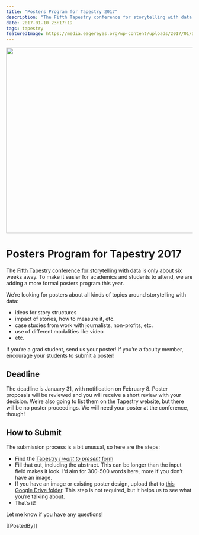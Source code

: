 ```yaml
---
title: "Posters Program for Tapestry 2017"
description: "The Fifth Tapestry conference for storytelling with data is only about six weeks away. To make it easier for academics and students to attend, we are adding a more formal posters program this year."
date: 2017-01-10 23:17:19
tags: tapestry
featuredImage: https://media.eagereyes.org/wp-content/uploads/2017/01/DSCF0541.jpg
---
```


<p align="center"><img src="https://media.eagereyes.org/wp-content/uploads/2017/01/DSCF0541.jpg" width="720" height="500" /></p>

# Posters Program for Tapestry 2017

The <a href="/blog/2016/tapestry-2017-st-augustine-fl-on-march-1st">Fifth Tapestry conference for storytelling with data</a> is only about six weeks away. To make it easier for academics and students to attend, we are adding a more formal posters program this year.

We’re looking for posters about all kinds of topics around storytelling with data:

<ul>
    <li>ideas for story structures</li>
    <li>impact of stories, how to measure it, etc.</li>
    <li>case studies from work with journalists, non-profits, etc.</li>
    <li>use of different modalities like video</li>
    <li>etc.</li>
</ul>

If you’re a grad student, send us your poster! If you’re a faculty member, encourage your students to submit a poster!

## Deadline

The deadline is January 31, with notification on February 8. Poster proposals will be reviewed and you will receive a short review with your decision. We’re also going to list them on the Tapestry website, but there will be no poster proceedings. We will need your poster at the conference, though!

## How to Submit

The submission process is a bit unusual, so here are the steps:

<ul>
    <li>Find the <a href="https://docs.google.com/forms/d/e/1FAIpQLSdMo6LUyTOFnN-vLKV5iAz5JZ6PqQmEPCj28TtzF50RZ3CrXQ/viewform?c=0&amp;w=1">Tapestry <em>I want to present</em> form</a></li>
    <li>Fill that out, including the abstract. This can be longer than the input field makes it look. I’d aim for 300-500 words here, more if you don’t have an image.</li>
    <li>If you have an image or existing poster design, upload that to <a href="https://drive.google.com/drive/folders/0B2eQLo-7PRY3MDlzOC02UHJRZFk">this Google Drive folder</a>. This step is not required, but it helps us to see what you’re talking about.</li>
    <li>That’s it!</li>
</ul>

Let me know if you have any questions!

[[PostedBy]]

